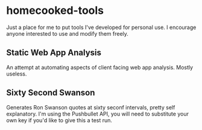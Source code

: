 # homecooked-tools

Just a place for me to put tools I've developed for personal use. I encourage anyone interested to use and modify them freely.

## Static Web App Analysis
An attempt at automating aspects of client facing web app analysis. Mostly useless.

## Sixty Second Swanson
Generates Ron Swanson quotes at sixty seconf intervals, pretty self explanatory. I'm using the Pushbullet API, you will need to substitute your own key if you'd like to give this a test run.
